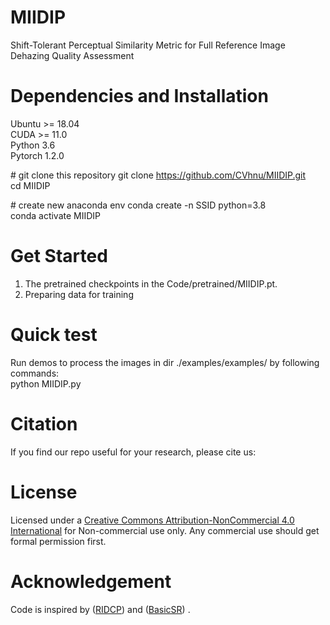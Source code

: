 # MIIDIP
Shift-Tolerant Perceptual Similarity Metric for Full Reference Image Dehazing Quality Assessment

# Dependencies and Installation
Ubuntu >= 18.04  
CUDA >= 11.0  
Python 3.6  
Pytorch 1.2.0  

\# git clone this repository
git clone https://github.com/CVhnu/MIIDIP.git  
cd MIIDIP

\# create new anaconda env
conda create -n SSID python=3.8  
conda activate MIIDIP  

# Get Started
1. The pretrained checkpoints in the Code/pretrained/MIIDIP.pt.
2. Preparing data for training

# Quick test
Run demos to process the images in dir ./examples/examples/ by following commands:  
python MIIDIP.py 

# Citation
If you find our repo useful for your research, please cite us:


# License
Licensed under a [Creative Commons Attribution-NonCommercial 4.0 International](https://creativecommons.org/licenses/by-nc/4.0/) for Non-commercial use only. Any commercial use should get formal permission first.

# Acknowledgement

Code is inspired by ([RIDCP](https://github.com/RQ-Wu/RIDCP_dehazing)) and ([BasicSR](https://github.com/XPixelGroup/BasicSR)) .
